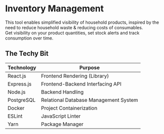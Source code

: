 # Inventory Management

This tool enables simplified visibility of household products, inspired by the need to reduce household waste & reducing costs of consumables.  
Get visibility on your product quantities, set stock alerts and track consumption over time.

## The Techy Bit

| Technology | Purpose                               |
| ---------- | ------------------------------------- |
| React.js   | Frontend Rendering (Library)          |
| Express.js | Frontend-Backend Interfacing API      |
| Node.js    | Backend Handling                      |
| PostgreSQL | Relational Database Management System |
| Docker     | Project Containerization              |
| ESLint     | JavaScript Linter                     |
| Yarn       | Package Manager                       |

